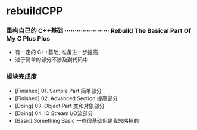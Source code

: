 # rebuildCPP
### 重构自己的 C++基础 ······················ Rebuild The Basical Part Of My C Plus Plus
- 有一定的 C++基础, 准备进一步提高
- 过于简单的部分不涉及到代码中

### 板块完成度
- [Finished] 01. Sample Part 简单部分
- [Finished] 02. Advanced Section 提高部分
- [Doing] 03. Object Part 类和对象部分
- [Doing] 04. IO Stream I/O流部分
- [Basic] Something Basic 一些很基础但是我忽略掉的

